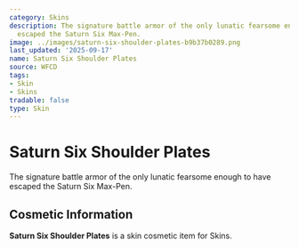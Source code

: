 ```yaml
---
category: Skins
description: The signature battle armor of the only lunatic fearsome enough to have
  escaped the Saturn Six Max-Pen.
image: ../images/saturn-six-shoulder-plates-b9b37b0289.png
last_updated: '2025-09-17'
name: Saturn Six Shoulder Plates
source: WFCD
tags:
- Skin
- Skins
tradable: false
type: Skin
---
```


# Saturn Six Shoulder Plates

The signature battle armor of the only lunatic fearsome enough to have escaped the Saturn Six Max-Pen.

## Cosmetic Information

**Saturn Six Shoulder Plates** is a skin cosmetic item for Skins.

